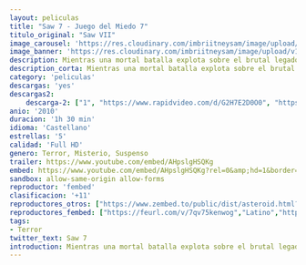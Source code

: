 ```yaml
---
layout: peliculas
title: "Saw 7 - Juego del Miedo 7"
titulo_original: "Saw VII"
image_carousel: 'https://res.cloudinary.com/imbriitneysam/image/upload/v1544148769/saw7-poster-min.jpg'
image_banner: 'https://res.cloudinary.com/imbriitneysam/image/upload/v1544148770/saw7-banner-min.jpg'
description: Mientras una mortal batalla explota sobre el brutal legado de Jigsaw, un grupo de supervivientes busca el apoyo del gurú de la autoayuda Bobby Dagen, un hombre que con sus oscuros secretos provocará una nueva ola de terror.
description_corta: Mientras una mortal batalla explota sobre el brutal legado de Jigsaw, un grupo de supervivientes busca el apoyo del gurú de la autoayuda Bobby Dagen, un hombre que con sus oscuros secretos provocará una nueva ola de terror.
category: 'peliculas'
descargas: 'yes'
descargas2:
    descarga-2: ["1", "https://www.rapidvideo.com/d/G2H7E2D0O0", "https://www.google.com/s2/favicons?domain=www.rapidvideo.com","RapidVideo","https://res.cloudinary.com/imbriitneysam/image/upload/v1541473684/mexico.png", "Latino", "Full HD"]
anio: '2010'
duracion: '1h 30 min'
idioma: 'Castellano'
estrellas: '5'
calidad: 'Full HD'
genero: Terror, Misterio, Suspenso
trailer: https://www.youtube.com/embed/AHpslgHSQKg
embed: https://www.youtube.com/embed/AHpslgHSQKg?rel=0&amp;hd=1&border=0&wmode=opaque&enablejsapi=1&modestbranding=1&controls=1&showinfo=1
sandbox: allow-same-origin allow-forms
reproductor: 'fembed'
clasificacion: '+11'
reproductores_otros: ["https://www.zembed.to/public/dist/asteroid.html?id=677504d8e44501eff763ea4414adcd94&title=Saw%207","Latino","https://movcloud.net/embed/nm-Ya2FM8fEN","Latino","https://gdriveplayer.me/embed2.php?link=ZddJshhgeNXnDdKBGZ9qygHD4%252FqRFmjPdkS7xwRsibqZzjQRP17eZSiVy29MD1dFZS7IVDQYVS%252B%252BMo5Bb%252F7M2xdwuNXPzDHrHC2vFnPNuzJY69kIHxxNHHUOn3Jo3x6gNThkc5vb0OXOWxnwIPN%252FfSpu8pGVaLLTK%252BDc2Fe2%252FiKKkYPKVHG99oFF13dja8UdCoySehs0ZRlbvZjD%252BSyeDZ","Latino"]
reproductores_fembed: ["https://feurl.com/v/7qv75kenwog","Latino","https://feurl.com/v/2w9mpyprl96","Latino"]
tags:
- Terror
twitter_text: Saw 7
introduction: Mientras una mortal batalla explota sobre el brutal legado de Jigsaw, un grupo de supervivientes busca el apoyo del gurú de la autoayuda Bobby Dagen, un hombre que con sus oscuros secretos provocará una nueva ola de terror.
---
```



 







